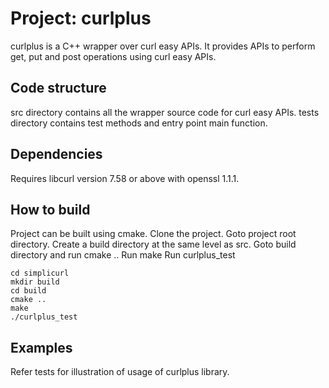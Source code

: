 # Project: curlplus
curlplus is a C++ wrapper over curl easy APIs. 
It provides APIs to perform get, put and post operations using curl easy APIs.

## Code structure
src directory contains all the wrapper source code for curl easy APIs. 
tests directory contains test methods and entry point main function.

## Dependencies
Requires libcurl version 7.58 or above with openssl 1.1.1.

## How to build
Project can be built using cmake. 
Clone the project. Goto project root directory.
Create a build directory at the same level as src. 
Goto build directory and run cmake ..
Run make
Run curlplus_test

```
cd simplicurl
mkdir build
cd build
cmake ..
make
./curlplus_test
```
## Examples
Refer tests for illustration of usage of curlplus library.
